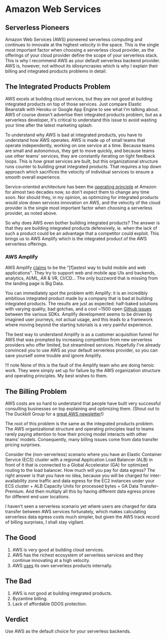 # Amazon Web Services

## Serverless Pioneers

Amazon Web Services (AWS) pioneered serverless computing and continues to innovate at the highest velocity in the space. This is the single most important factor when choosing a serverless cloud provider, as the offerings of your cloud provider define the scope of your serverless stack. This is why I recommend AWS as your default serverless backend provider. AWS is, however, not without its idiosyncrasies which is why I explain their billing and integrated products problems in detail.

## The Integrated Products Problem

AWS excels at building cloud services, but they are not good at building integrated products on top of those services. Just compare Elastic Beanstalk with Heroku or Google App Engine to see what I'm talking about. AWS of course doesn't advertise their integrated products problem, but as a serverless developer, it's critical to understand this issue to avoid wasting your time after the latest marketing splash.

To understand why AWS is bad at integrated products, you have to understand how AWS operates. AWS is made up of small teams that operate independently, working on one service at a time. Because teams are small and autonomous, they get to move quickly, and because teams use other teams' services, they are constantly iterating on tight feedback loops. This is how great services are built, but this organizational structure runs counter to building great integrated products. That requires a top down approach which sacrifices the velocity of individual services to ensure a smooth overall experience.

Service-oriented architecture has been the [operating principle](https://gist.github.com/chitchcock/1281611) at Amazon for almost two decades now, so don't expect them to change any time soon. Nor should they, in my opinion, as optimizing for integrated products would slow down services innovation on AWS, and the velocity of the cloud provider is the single most important factor when choosing a serverless provider, as noted above.

So why does AWS even bother building integrated products? The answer is that they are building integrated products defensively, ie. when the lack of such a product could be an advantage that a competitor could exploit. This brings us to AWS Amplify which is the integrated product of the AWS serverless offerings.

### AWS Amplify

AWS Amplify [claims](https://aws.amazon.com/amplify/) to be the "[f]astest way to build mobile and web applications". They try to support web and mobile app UIs and backends, analytics, AI/ML, AR & VR, CI/CD... The only buzzword that is missing from the landing page is Big Data.

You can immediately spot the problem with Amplify: it is an incredibly ambitious integrated product made by a company that is bad at building integrated products. The results are just as expected: half-baked solutions with varying quality, bad gotchas, and a cool ~1500 open [Github issues](https://github.com/aws-amplify/) between the various SDKs. Amplify development seems to be driven by imagined user journeys, not actual usage, and this leads to a framework where moving beyond the starting tutorials is a very painful experience.

The best way to understand Amplify is as a customer acquisition funnel for AWS that was prompted by increasing competition from new serverless providers who offer limited, but streamlined services. Hopefully I've already convinced you to use AWS as your default serverless provider, so you can save yourself some trouble and ignore Amplify.

!!! note
    None of this is the fault of the Amplify team who are doing heroic work. They were simply set up for failure by the AWS organization structure and operating principles. My best wishes to them.

## The Billing Problem

AWS costs are so hard to understand that people have built very successful consulting businesses on top explaining and optimizing them. (Shout out to The Duckbill Group for a [great AWS newsletter](https://www.lastweekinaws.com/)!)

The root of this problem is the same as the integrated products problem. The AWS organizational structure and operating principles lead to teams rarely paying attention to how their pricing model interacts with other teams' models. Consequently, many billing issues come from data transfer pricing surprises. 

Consider the (non-serverless) scenario where you have an Elastic Container Service (ECS) cluster with a regional Application Load Balancer (ALB) in front of it that is connected to a Global Accelerator (GA) for optimized routing to the load balancer. How much will you pay for data egress? The right answer is that you have no idea, because you will be charged for inter-availability zone traffic and data egress for the EC2 instances under your ECS cluster + ALB Capacity Units for processed bytes + GA Data Transfer-Premium. And then multiply all this by having different data egress prices for different end user locations. 

I haven't seen a serverless scenario yet where users are charged for data transfer between AWS services fortunately, which makes calculating serverless data egress costs much simpler, but given the AWS track record of billing surprises, I shall stay vigilant.

## The Good

1. AWS is very good at building cloud services.
2. AWS has the richest ecosystem of serverless services and they continue innovating at a high velocity.
3. AWS [uses](https://aws.amazon.com/blogs/opensource/real-world-serverless-application/) its own serverless products internally. 

## The Bad

1. AWS is not good at building integrated products.
2. Byzantine billing.
3. Lack of affordable DDOS protection.

## Verdict

Use AWS as the default choice for your serverless backends.